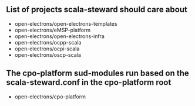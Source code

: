 ## List of projects scala-steward should care about
- open-electrons/open-electrons-templates
- open-electrons/eMSP-platform
- open-electrons/open-electrons-infra
- open-electrons/ocpp-scala
- open-electrons/ocpi-scala
- open-electrons/oscp-scala
## The cpo-platform sud-modules run based on the scala-steward.conf in the cpo-platform root
- open-electrons/cpo-platform
